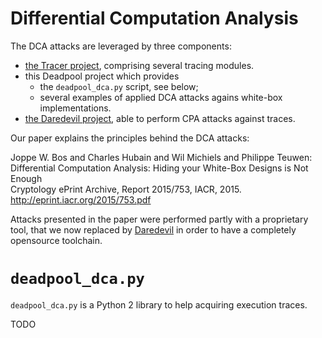 # Differential Computation Analysis

The DCA attacks are leveraged by three components:

 * [the Tracer project](https://github.com/SideChannelMarvels/Tracer), comprising several tracing modules.
 * this Deadpool project which provides
   * the ```deadpool_dca.py``` script, see below;
   * several examples of applied DCA attacks agains white-box implementations.
 * [the Daredevil project](https://github.com/SideChannelMarvels/Daredevil), able to perform CPA attacks against traces.

Our paper explains the principles behind the DCA attacks:

Joppe W. Bos and Charles Hubain and Wil Michiels and Philippe Teuwen:  
Differential Computation Analysis: Hiding your White-Box Designs is Not Enough  
Cryptology ePrint Archive, Report 2015/753, IACR, 2015.  
http://eprint.iacr.org/2015/753.pdf

Attacks presented in the paper were performed partly with a proprietary tool, that we now replaced by
[Daredevil](https://github.com/SideChannelMarvels/Daredevil) in order to have a completely opensource toolchain.

# ```deadpool_dca.py```

```deadpool_dca.py``` is a Python 2 library to help acquiring execution traces.

TODO
